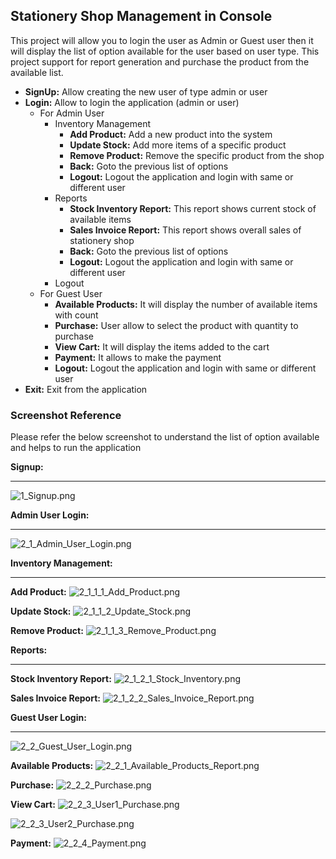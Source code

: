 ## Stationery Shop Management in Console

This project will allow you to login the user as Admin or Guest user then it will display the list of option available for the user based on user type. This project support for report generation and purchase the product from the available list.

- **SignUp:** Allow creating the new user of type admin or user
- **Login:** Allow to login the application (admin or user)
  - For Admin User
    - Inventory Management
      - **Add Product:** Add a new product into the system
      - **Update Stock:** Add more items of a specific product
      - **Remove Product:** Remove the specific product from the shop
      - **Back:** Goto the previous list of options
      - **Logout:** Logout the application and login with same or different user
    - Reports
      - **Stock Inventory Report:** This report shows current stock of available items
      - **Sales Invoice Report:** This report shows overall sales of stationery shop 
      - **Back:** Goto the previous list of options
      - **Logout:** Logout the application and login with same or different user
    - Logout
  - For Guest User
    - **Available Products:** It will display the number of available items with count
    - **Purchase:** User allow to select the product with quantity to purchase
    - **View Cart:** It will display the items added to the cart
    - **Payment:** It allows to make the payment
    - **Logout:** Logout the application and login with same or different user
- **Exit:** Exit from the application

### Screenshot Reference
Please refer the below screenshot to understand the list of option available and helps to run the application

**Signup:**
___
![1_Signup.png](_img/1_Signup.png)

**Admin User Login:**
___
![2_1_Admin_User_Login.png](_img/2_1_Admin_User_Login.png)

**Inventory Management:**
___
**Add Product:**
![2_1_1_1_Add_Product.png](_img/2_1_1_1_Add_Product.png)

**Update Stock:**
![2_1_1_2_Update_Stock.png](_img/2_1_1_2_Update_Stock.png)

**Remove Product:**
![2_1_1_3_Remove_Product.png](_img/2_1_1_3_Remove_Product.png)

**Reports:**
___
**Stock Inventory Report:**
![2_1_2_1_Stock_Inventory.png](_img/2_1_2_1_Stock_Inventory.png)

**Sales Invoice Report:**
![2_1_2_2_Sales_Invoice_Report.png](_img/2_1_2_2_Sales_Invoice_Report.png)

**Guest User Login:**
___
![2_2_Guest_User_Login.png](_img/2_2_Guest_User_Login.png)

**Available Products:**
![2_2_1_Available_Products_Report.png](_img/2_2_1_Available_Products_Report.png)

**Purchase:**
![2_2_2_Purchase.png](_img/2_2_2_Purchase.png)

**View Cart:**
![2_2_3_User1_Purchase.png](_img/2_2_3_User1_Purchase.png)

![2_2_3_User2_Purchase.png](_img/2_2_3_User2_Purchase.png)

**Payment:**
![2_2_4_Payment.png](_img/2_2_4_Payment.png)